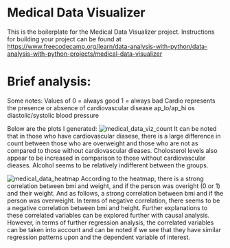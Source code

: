 # Medical Data Visualizer

This is the boilerplate for the Medical Data Visualizer project. Instructions for building your project can be found at https://www.freecodecamp.org/learn/data-analysis-with-python/data-analysis-with-python-projects/medical-data-visualizer

# Brief analysis: 

Some notes: 
Values of 0 = always good
          1 = always bad
Cardio represents the presence or absence of cardiovascular disease
ap_lo/ap_hi os diastolic/systolic blood pressure

Below are the plots I generated: 
![medical_data_viz_count](https://github.com/user-attachments/assets/6ca06490-a584-43dc-b5ab-c4b0593651a0)
It can be noted that in those who have cardiovascular diasese, there is a large difference in count between those who are overweight and those who are not as compared to those without cardiovascular dieases. Cholosterol levels also appear to be increased in comparison to those without cardiovascular dieases. Alcohol seems to be relatively indifferent between the groups. 


![medical_data_heatmap](https://github.com/user-attachments/assets/17484212-3e8b-4e11-8d6f-e6cdee178706)
According to the heatmap, there is a strong correlation between bmi and weight, and if the person was overight (0 or 1) and their weight. And as follows, a strong correlation between bmi and if the person was overweight. In terms of negative correlation, there seems to be a negative correlation between bmi and height. Further explanations to these correlated variables can be explored further with causal analysis. However, in terms of further regression analysis, the correlated variables can be taken into account and can be noted if we see that they have similar regression patterns upon and the dependent variable of interest.  
